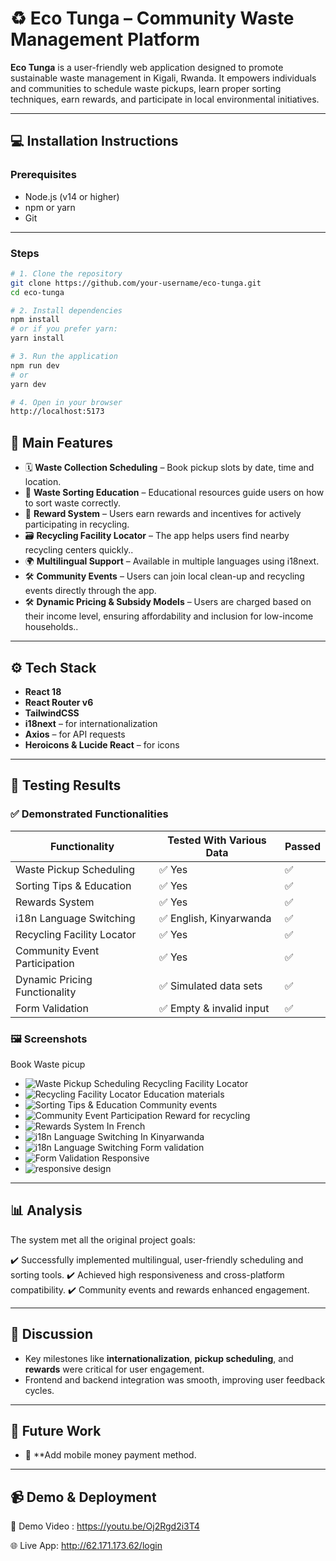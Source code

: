 # ♻️ Eco Tunga – Community Waste Management Platform

**Eco Tunga** is a user-friendly web application designed to promote sustainable waste management in Kigali, Rwanda. It empowers individuals and communities to schedule waste pickups, learn proper sorting techniques, earn rewards, and participate in local environmental initiatives.

---

## 💻 Installation Instructions

### Prerequisites

- Node.js (v14 or higher)
- npm or yarn
- Git

---
### Steps

```bash
# 1. Clone the repository
git clone https://github.com/your-username/eco-tunga.git
cd eco-tunga

# 2. Install dependencies
npm install
# or if you prefer yarn:
yarn install

# 3. Run the application
npm run dev
# or
yarn dev

# 4. Open in your browser
http://localhost:5173
```

## 🌟 Main Features

- 🗓️ **Waste Collection Scheduling** – Book pickup slots by date, time and location.
- 🧠 **Waste Sorting Education** – Educational resources guide users on how to sort waste correctly.
- 🎁 **Reward System** –  Users earn rewards and incentives for actively participating in recycling.
- 🗃️ **Recycling Facility Locator** – The app helps users find nearby recycling centers quickly..
- 🌍 **Multilingual Support** – Available in multiple languages using i18next.
- 🛠️ **Community Events** – Users can join local clean-up and recycling events directly through the app.
- 🛠️ **Dynamic Pricing & Subsidy Models** –  Users are charged based on their income level, ensuring affordability and inclusion for low-income households..

---

## ⚙️ Tech Stack

- **React 18**
- **React Router v6**
- **TailwindCSS**
- **i18next** – for internationalization
- **Axios** – for API requests
- **Heroicons & Lucide React** – for icons

---

## 🧪 Testing Results

### ✅ Demonstrated Functionalities

| Functionality                     | Tested With Various Data | Passed |
|----------------------------------|---------------------------|--------|
| Waste Pickup Scheduling          | ✅ Yes                    | ✅     |
| Sorting Tips & Education         | ✅ Yes                    | ✅     |
| Rewards System                   | ✅ Yes                    | ✅     |
| i18n Language Switching          | ✅ English, Kinyarwanda   | ✅     |
| Recycling Facility Locator       | ✅ Yes                    | ✅     |
| Community Event Participation    | ✅ Yes                    | ✅     |
| Dynamic Pricing Functionality    | ✅ Simulated data sets     | ✅     |
| Form Validation                  | ✅ Empty & invalid input  | ✅     |


### 🖼️ Screenshots

  Book Waste picup 
- ![Waste Pickup Scheduling](https://github.com/angeiradu/EcoTunfga_-Platform/blob/main/ecotunga_frontend/src/assets/bookwastepickup.png)
  Recycling Facility Locator
- ![Recycling Facility Locator](https://github.com/angeiradu/EcoTunfga_-Platform/blob/main/ecotunga_frontend/src/assets/recylingbooking.png)
Education materials
- ![Sorting Tips & Education](https://github.com/angeiradu/EcoTunfga_-Platform/blob/main/ecotunga_frontend/src/assets/educationmaterials.png)
  Community events
- ![Community Event Participation](https://github.com/angeiradu/EcoTunfga_-Platform/blob/main/ecotunga_frontend/src/assets/communityevent.png)
  Reward for recycling
- ![Rewards System](https://github.com/angeiradu/EcoTunfga_-Platform/blob/main/ecotunga_frontend/src/assets/recyclingpoint.png)
  In French
- ![i18n Language Switching](https://github.com/angeiradu/EcoTunfga_-Platform/blob/main/ecotunga_frontend/src/assets/french.png)
  In Kinyarwanda
- ![i18n Language Switching](https://github.com/angeiradu/EcoTunfga_-Platform/blob/main/ecotunga_frontend/src/assets/kinyarwanda.png)
  Form validation
- ![Form Validation](https://github.com/angeiradu/EcoTunfga_-Platform/blob/main/ecotunga_frontend/src/assets/errormessage.png)
  Responsive
- ![responsive design](https://github.com/angeiradu/EcoTunfga_-Platform/blob/main/ecotunga_frontend/src/assets/responsivedesign.png)

---

## 📊 Analysis

The system met  all the original project goals:

✔️ Successfully implemented multilingual, user-friendly scheduling and sorting tools.
✔️ Achieved high responsiveness and cross-platform compatibility.
✔️ Community events and rewards enhanced engagement.
  
---

## 💬 Discussion

- Key milestones like **internationalization**, **pickup scheduling**, and **rewards** were critical for user engagement.
- Frontend and backend integration was smooth, improving user feedback cycles.
---

## 🌱 Future Work

- 📲 **Add mobile money payment method.

---

## 📹 Demo & Deployment

🎥 Demo Video : https://youtu.be/Oj2Rgd2i3T4

🌐 Live App: http://62.171.173.62/login
